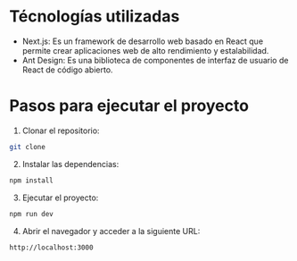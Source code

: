 # Técnologías utilizadas

- Next.js: Es un framework de desarrollo web basado en React que permite crear aplicaciones web de alto rendimiento y estalabilidad.
- Ant Design: Es una biblioteca de componentes de interfaz de usuario de React de código abierto.

# Pasos para ejecutar el proyecto

1. Clonar el repositorio:
```bash
git clone
```

2. Instalar las dependencias:
```bash
npm install
```

3. Ejecutar el proyecto:
```bash
npm run dev
```

4. Abrir el navegador y acceder a la siguiente URL:
```bash
http://localhost:3000
```